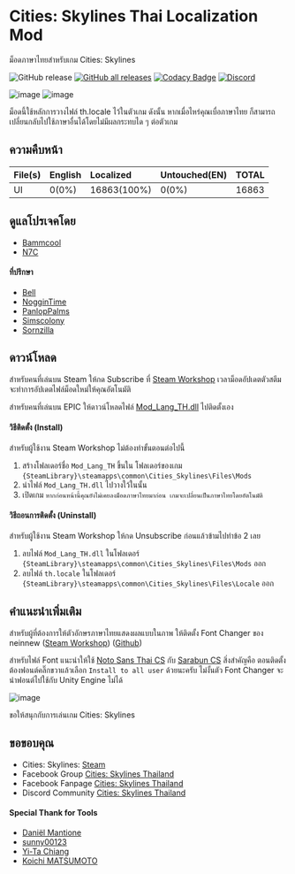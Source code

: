 # Cities: Skylines Thai Localization Mod

ม็อดภาษาไทยสำหรับเกม Cities: Skylines 

![GitHub release](https://img.shields.io/github/v/release/Nasz/Cities-Skylines-Mod_Lang_TH?label=Release)
[![GitHub all releases](https://img.shields.io/github/downloads/Nasz/Cities-Skylines-Mod_Lang_TH/total?label=Total%20Downloads)](https://github.com/Nasz/Cities-Skylines-Mod_Lang_TH/releases/latest)
[![Codacy Badge](https://app.codacy.com/project/badge/Grade/c0560866087240b3aa9daf0fa6037469)](https://app.codacy.com/gh/Nasz/Cities-Skylines-Thai-Localization-Mod/dashboard?utm_source=gh&utm_medium=referral&utm_content=&utm_campaign=Badge_grade)
[![Discord](https://img.shields.io/discord/1092697599447932928?label=Discord)](https://discord.gg/HSYPKfdJfr "Cities:Skylines Thai Localization Community")

![image](https://user-images.githubusercontent.com/384751/241568292-4af976af-b2d1-4f23-a51d-d47f62341b66.png)
![image](https://user-images.githubusercontent.com/384751/228914512-11ed46fa-4a13-46f0-8a9f-07899138f16f.png)

ม็อดนี้ใช้หลักการวางไฟล์ th.locale ไว้ในตัวเกม ดังนั้น หากเมื่อไหร่คุณเบื่อภาษาไทย ก็สามารถเปลี่ยนกลับไปใช้ภาษาอื่นได้โดยไม่มีผลกระทบได ๆ ต่อตัวเกม

## ความคืบหน้า

| File(s)             | English      | Localized   | Untouched(EN)  | TOTAL |
|---------------------|:-------------|:------------|:---------------|:------|
| UI                  | 0(0%)        | 16863(100%) | 0(0%)          | 16863 |

## ดูแลโปรเจคโดย 
  - [Bammcool](https://steamcommunity.com/id/bammcool2546)
  - [N7C](https://steamcommunity.com/id/n7c_th)

#### ที่ปรึกษา
  - [Bell](https://steamcommunity.com/id/bellraksit/)
  - [NogginTime](https://steamcommunity.com/id/NogginNS)
  - [PanlopPalms](https://steamcommunity.com/id/armsplams)
  - [Simscolony](https://steamcommunity.com/id/animenagi)
  - [Sornzilla](https://steamcommunity.com/id/sornzillatte)

## ดาวน์โหลด
สำหรับคนที่เล่นบน Steam ให้กด Subscribe ที่ [Steam Workshop](https://steamcommunity.com/sharedfiles/filedetails/?id=2920706399) เวลาม็อดอัปเดตตัวสตีมจะทำการอัปเดตไฟล์ม็อดใหม่ให้คุณอัตโนมัติ

สำหรับคนที่เล่นบน EPIC ให้ดาวน์โหลดไฟล์ [Mod_Lang_TH.dll](https://github.com/Nasz/Cities-Skylines-Mod_Lang_TH/releases/latest) ไปติดตั้งเอง

#### วิธีติดตั้ง (Install)
สำหรับผู้ใช้งาน Steam Workshop ไม่ต้องทำขั้นตอนต่อไปนี้
  1. สร้างโฟลเดอร์ชื่อ `Mod_Lang_TH` ขึ้นใน โฟลเดอร์ของเกม `{SteamLibrary}\steamapps\common\Cities_Skylines\Files\Mods` 
  2. นำไฟล์ `Mod_Lang_TH.dll` ไปวางใว้ในนั้น
  3. เปิดเกม `หากก่อนหน้านี้คุณยังไม่เคยลงม็อดภาษาไทยมาก่อน เกมจะเปลี่ยนเป็นภาษาไทยโดยอัตโนมัติ`

#### วิธีถอนการติดตั้ง (Uninstall)
สำหรับผู้ใช้งาน Steam Workshop ให้กด Unsubscribe ก่อนแล้วข้ามไปทำข้อ 2 เลย
  1. ลบไฟล์ `Mod_Lang_TH.dll` ในโฟลเดอร์ `{SteamLibrary}\steamapps\common\Cities_Skylines\Files\Mods` ออก
  2. ลบไฟล์ `th.locale` ในโฟลเดอร์ `{SteamLibrary}\steamapps\common\Cities_Skylines\Files\Locale` ออก

## คำแนะนำเพิ่มเติม
สำหรับผู้ที่ต้องการให้ตัวอักษรภาษาไทยแสดงผลแบบในภาพ 
ให้ติดตั้ง Font Changer ของ neinnew ([Steam Workshop](https://steamcommunity.com/sharedfiles/filedetails/?id=2981354344)) ([Github](https://github.com/neinnew/FontChanger/releases/latest))

สำหรับไฟล์ Font แนะนำให้ใช้ [Noto Sans Thai CS](https://github.com/Nasz/Cities-Skylines-Thai-Localization-Mod/releases/download/v1.16/NotoSansThaiCS-Regular.ttf) กับ [Sarabun CS](https://github.com/Nasz/Cities-Skylines-Thai-Localization-Mod/releases/download/v1.16/Sarabun-CS.ttf)
สิ่งสำคัญคือ ตอนติดตั้งต้องฟอนต์คลิ๊กขวาแล้วเลือก `Install to all user` ด้วยนะครับ ไม่งั้นตัว Font Changer จะนำฟอนต์ไปใช้กับ Unity Engine ไม่ได้

![image](https://user-images.githubusercontent.com/384751/230114452-8bbc7978-1ec9-4439-a744-be9fb5f44ba1.png)

ขอให้สนุกกับการเล่นเกม Cities: Skylines 

## ขอขอบคุณ
  + Cities: Skylines: [Steam](https://store.steampowered.com/app/255710/)
  + Facebook Group [Cities: Skylines Thailand](https://www.facebook.com/groups/CitiesSkylinesThailand)
  + Facebook Fanpage [Cities: Skylines Thailand](https://www.facebook.com/CSGameTH)
  + Discord Community [Cities: Skylines Thailand](https://discord.gg/Cjg95ABZ8m)

#### Special Thank for Tools
  - [Daniël Mantione](https://steamcommunity.com/profiles/76561198074517378)
  - [sunny00123](https://github.com/sunny00123)
  - [Yi-Ta Chiang](https://github.com/ccpz)
  - [Koichi MATSUMOTO](https://github.com/mzch)

